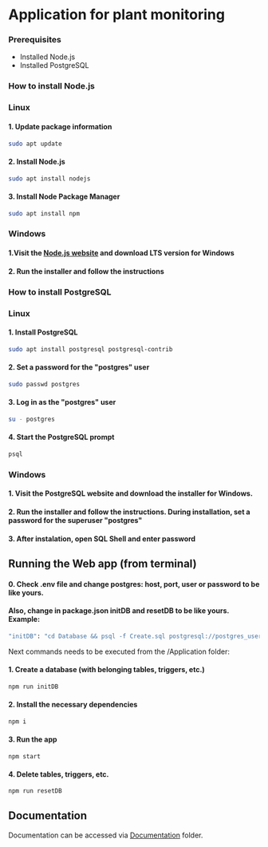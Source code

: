 # Application for plant monitoring

### Prerequisites

- Installed Node.js
- Installed PostgreSQL

### How to install Node.js

### Linux

#### 1. Update package information
```bash
sudo apt update
```

#### 2. Install Node.js
```bash
sudo apt install nodejs
```

#### 3. Install Node Package Manager
```bash
sudo apt install npm
```

### Windows

#### 1.Visit the [Node.js website](https://nodejs.org/en) and download LTS version for Windows

#### 2. Run the installer and follow the instructions

### How to install PostgreSQL

### Linux

#### 1. Install PostgreSQL
```bash
sudo apt install postgresql postgresql-contrib
```

#### 2. Set a password for the "postgres" user
```bash
sudo passwd postgres
```
#### 3. Log in as the "postgres" user
```bash
su - postgres
```

#### 4. Start the PostgreSQL prompt
```bash
psql
```

### Windows

#### 1. Visit the PostgreSQL website and download the installer for Windows.

#### 2. Run the installer and follow the instructions. During installation, set a password for the superuser "postgres"

#### 3. After instalation, open SQL Shell and enter password



## Running the Web app (from terminal)

#### 0. Check .env file and change postgres: host, port, user or password to be like yours.
#### Also, change in package.json initDB and resetDB to be like yours. Example:
```bash
"initDB": "cd Database && psql -f Create.sql postgresql://postgres_user:password_for_postgres_user@host"
```
Next commands needs to be executed from the /Application folder:

#### 1. Create a database (with belonging tables, triggers, etc.)
```bash
npm run initDB
```

#### 2. Install the necessary dependencies
```bash
npm i
```

#### 3. Run the app 
```
npm start
```

#### 4. Delete tables, triggers, etc.
```bash
npm run resetDB
```


## Documentation
Documentation can be accessed via [Documentation](https://github.com/tonivelkovski/application_for_plant_monitoring/tree/main/Documentation) folder.
